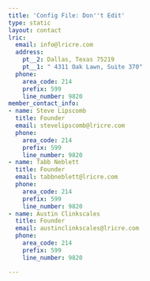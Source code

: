 ```yaml
---
title: 'Config File: Don''t Edit'
type: static
layout: contact
lric:
  email: info@lricre.com
  address:
    pt__2: Dallas, Texas 75219
    pt__1: " 4311 Oak Lawn, Suite 370"
  phone:
    area_code: 214
    prefix: 599
    line_number: 9820
member_contact_info:
- name: Steve Lipscomb
  title: Founder
  email: stevelipscomb@lricre.com
  phone:
    area_code: 214
    prefix: 599
    line_number: 9820
- name: Tabb Neblett
  title: Founder
  email: tabbneblett@lricre.com
  phone:
    area_code: 214
    prefix: 599
    line_number: 9820
- name: Austin Clinkscales
  title: Founder
  email: austinclinkscales@lricre.com
  phone:
    area_code: 214
    prefix: 599
    line_number: 9820

---
```

